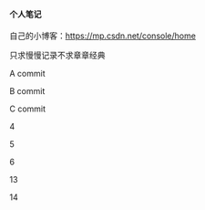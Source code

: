 #### 个人笔记

自己的小博客：https://mp.csdn.net/console/home

只求慢慢记录不求章章经典

A commit

B commit

C commit


4

5

6

13

14